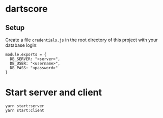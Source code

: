 # dartscore

## Setup
Create a file `credentials.js` in the root directory of this project with your database login:
```
module.exports = {
  DB_SERVER: "<server>",
  DB_USER: "<username>",
  DB_PASS: "<password>"
}
```

# Start server and client
```
yarn start:server
yarn start:client
```
